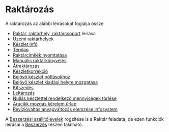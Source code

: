 # Raktározás

A raktározás az alábbi leírásokat foglalja össze

- [Raktár, raktárhely, raktárcsoport](raktar-raktarhely-raktarcsoport.md) leírása
- [Üzemi raktárhelyek](uzemi-raktarhelyek.md)
- [Készlet infó](bestand-infosystem.md)
- [Tervlap](tervlap)
- [Raktárcímkék nyomtatása](labelprint.md)
- [Manuális raktárkönyvelés](manualis-raktarkonyveles.md)
- [Átraktározás](atraktarozas.md)
- [Készletkorrekció](keszletkorrekcio.md)
- [Bejövő készlet pótlásokhoz](bejovo-keszlet-potlashoz.md)
- [Bejövő készlet kiadási helyre mozgatása](bejovo-keszlet-helyre-rakasa.md)
- [Kitszedés](kitszedes.md)
- [Leltározás](leltar/index.md)
- [Nullás készlettel rendelkező mennyiségek törlése](nulla-keszlettel-rendelkezo-mennyisegek-torlese.md)
- [Árucikk mozgás kérelem űrlap](arucikk-mozgas-kerelem.md)
- [Revízióváltás anyagváltozás elemzése infosystem](raktarmozgas-igenyles-infosystem.md)

A [Beszerzési szállítólevelek](../beszerzes/szallitolevel.md) rögzítése is a Raktár feladata, de ezen funkciók leírásai a [Beszerzés](../beszerzes/index.md) részen található.


